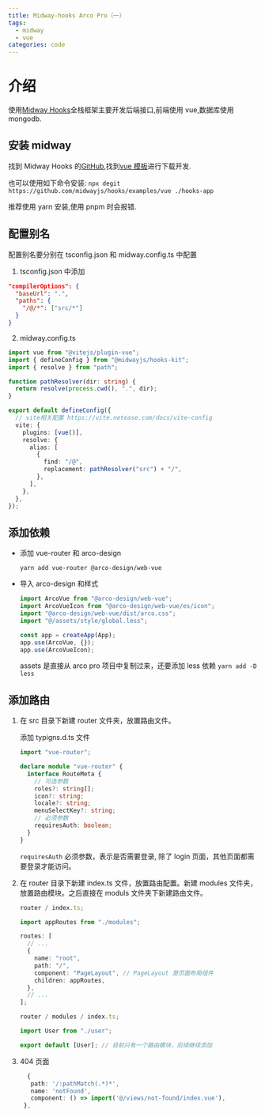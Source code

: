 ```yaml
---
title: Midway-hooks Arco Pro（一）
tags:
  - midway
  - vue
categories: code
---
```


# 介绍

使用[Midway Hooks](https://midwayjs.org/docs/hooks/client)全栈框架主要开发后端接口,前端使用 vue,数据库使用 mongodb.

## 安装 midway

找到 Midway Hooks 的[GitHub](https://github.com/midwayjs/hooks),找到[vue 模板](https://github.com/midwayjs/hooks/tree/main/examples/vue)进行下载开发.

也可以使用如下命令安装:
`npx degit https://github.com/midwayjs/hooks/examples/vue ./hooks-app`

推荐使用 yarn 安装,使用 pnpm 时会报错.

## 配置别名

配置别名要分别在 tsconfig.json 和 midway.config.ts 中配置

1. tsconfig.json 中添加

```json
"compilerOptions": {
  "baseUrl": ".",
  "paths": {
    "/@/*": ["src/*"]
  }
}
```

2. midway.config.ts

```ts
import vue from "@vitejs/plugin-vue";
import { defineConfig } from "@midwayjs/hooks-kit";
import { resolve } from "path";

function pathResolver(dir: string) {
  return resolve(process.cwd(), ".", dir);
}

export default defineConfig({
  // vite相关配置 https://vite.netease.com/docs/vite-config
  vite: {
    plugins: [vue()],
    resolve: {
      alias: [
        {
          find: "/@",
          replacement: pathResolver("src") + "/",
        },
      ],
    },
  },
});
```

## 添加依赖

- 添加 vue-router 和 arco-design

  `yarn add vue-router @arco-design/web-vue`

- 导入 arco-design 和样式

  ```ts
  import ArcoVue from "@arco-design/web-vue";
  import ArcoVueIcon from "@arco-design/web-vue/es/icon";
  import "@arco-design/web-vue/dist/arco.css";
  import "@/assets/style/global.less";

  const app = createApp(App);
  app.use(ArcoVue, {});
  app.use(ArcoVueIcon);
  ```

  assets 是直接从 arco pro 项目中复制过来，还要添加 less 依赖 `yarn add -D less`

## 添加路由

1. 在 src 目录下新建 router 文件夹，放置路由文件。

   添加 typigns.d.ts 文件

   ```ts
   import "vue-router";

   declare module "vue-router" {
     interface RouteMeta {
       // 可选参数
       roles?: string[];
       icon?: string;
       locale?: string;
       menuSelectKey?: string;
       // 必须参数
       requiresAuth: boolean;
     }
   }
   ```

   `requiresAuth` 必须参数，表示是否需要登录, 除了 login 页面，其他页面都需要登录才能访问。

2. 在 router 目录下新建 index.ts 文件，放置路由配置。新建 modules 文件夹，放置路由模块。之后直接在 moduls 文件夹下新建路由文件。

   ```ts
   router / index.ts;

   import appRoutes from "./modules";

   routes: [
     // ...
     {
       name: "root",
       path: "/",
       component: "PageLayout", // PageLayout 是页面布局组件
       children: appRoutes,
     },
     // ...
   ];

   router / modules / index.ts;

   import User from "./user";

   export default [User]; // 目前只有一个路由模块，后续继续添加
   ```

3. 404 页面

   ```ts
     {
      path: '/:pathMatch(.*)*',
      name: 'notFound',
      component: () => import('@/views/not-found/index.vue'),
    },

   ```

